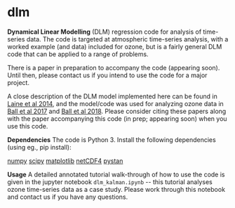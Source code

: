 # dlm

**Dynamical Linear Modelling** (DLM) regression code for analysis of time-series data. The code is targeted at atmospheric time-series analysis, with a worked example (and data) included for ozone, but is a fairly general DLM code that can be applied to a range of problems.

There is a paper in preparation to accompany the code (appearing soon). Until then, please contact us if you intend to use the code for a major project.

A close description of the DLM model implemented here can be found in [Laine et al 2014](https://www.atmos-chem-phys.net/14/9707/2014/acp-14-9707-2014.pdf), and the model/code was used for analyzing ozone data in [Ball et al 2017](https://www.research-collection.ethz.ch/handle/20.500.11850/202027) and [Ball et al 2018](https://www.atmos-chem-phys.net/18/1379/2018/acp-18-1379-2018.html). Please consider citing these papers along with the paper accompanying this code (in prep; appearing soon) when you use this code. 

**Dependencies** The code is Python 3. Install the following dependencies (using eg., pip install):

[numpy](http://www.numpy.org)
[scipy](https://www.scipy.org)
[matplotlib](https://matplotlib.org)
[netCDF4](https://pypi.org/project/netcdf/)
[pystan](https://pystan.readthedocs.io/en/latest/)

**Usage** A detailed annotated tutorial walk-through of how to use the code is given in the jupyter notebook `dlm_kalman.ipynb` -- this tutorial analyses ozone time-series data as a case study. Please work through this notebook and contact us if you have any questions.
